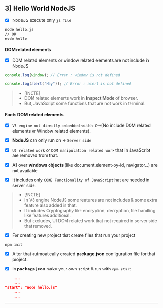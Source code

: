 ## 3] Hello World NodeJS

- [x] NodeJS execute only `js file`

```bash
node hello.js
// OR
node hello
```

#### DOM related elements

- [x] DOM related elements or window related elements are not include in NodeJS

```js
console.log(window); // Error : window is not defined

console.log(alert("Hey")); // Error : alert is not defined
```

> - [!NOTE]
> - DOM related elements work in **Inspect Mode** of browser.
> - But, JavaScript some functions that are not work in terminal.

#### Facts DOM related elements

-[x] `V8 engine not directly embedded withh C++`(No include DOM related elements or Window related elements).

- [x] **NodeJS** can only run on -> `Server side`
- [x] `UI related work` or `DOM manipulation related work` that in JavaScript are removed from that.
- [x] All over **windows objects** (like document.element-by-id, navigator...) are not available
- [x] It includes only `CORE Functionality of JavaScript`that are needed in server side.

> - [!NOTE]
> - In V8 engine NodeJS some features are not includes & some extra feature also added in that.
> - It includes Cryptography like encryption, decryption, file handling like features additional.
> - But excludes, UI DOM related work that not required in server side that removed.

- [x] For creating new project that create files that run your project

```bash
npm init
```

- [x] After that autmoatically created **package.json** configuration file for that project.

- [x] In **package.json** make your own script & run with `npm start`

```json
	...
	...
"start": "node hello.js"
	...
	...
```


-----
